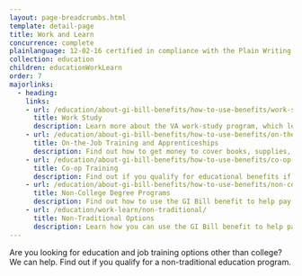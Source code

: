 ```yaml
---
layout: page-breadcrumbs.html
template: detail-page
title: Work and Learn
concurrence: complete
plainlanguage: 12-02-16 certified in compliance with the Plain Writing Act
collection: education
children: educationWorkLearn
order: 7
majorlinks:
  - heading:
    links:
    - url: /education/about-gi-bill-benefits/how-to-use-benefits/work-study/
      title: Work Study
      description: Learn more about the VA work-study program, which lets students make money while going to a school of higher learning.
    - url: /education/about-gi-bill-benefits/how-to-use-benefits/on-the-job-training-apprenticeships/
      title: On-the-Job Training and Apprenticeships
      description: Find out how to get money to cover books, supplies, and housing while learning a trade through an apprenticeship.
    - url: /education/about-gi-bill-benefits/how-to-use-benefits/co-op-training/
      title: Co-op Training
      description: Find out if you qualify for educational benefits if you’re part of a university or college co-op program. 
    - url: /education/about-gi-bill-benefits/how-to-use-benefits/non-college-degree-programs/
      title: Non-College Degree Programs
      description: Find out how to use the GI Bill benefit to help pay for a specific training program. 
    - url: /education/work-learn/non-traditional/
      title: Non-Traditional Options
      description: Learn how you can use the GI Bill benefit to help pay for other types of educational programs. 
---
```


<div class="va-introtext">

Are you looking for education and job training options other than college? We can help. Find out if you qualify for a non-traditional education program.

</div>
